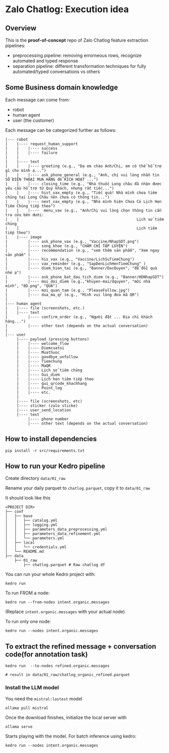 # Zalo Chatlog: Execution idea

## Overview

This is the **proof-of-concept** repo of Zalo Chatlog feature extraction pipelines:

* preprocessing pipeline: removing errorneous rows, recognize automated and typed response
* separation pipeline: different transformation techniques for fully automated/typed conversations vs others

## Some Business domain knowledge

Each message can come from:

* robot
* human agent
* user (the customer)

Each message can be categorized further as follows:

```
|--- robot
|    |---- request_human_support
|    |    |---- success
|    |    |---- failure
|    |
|    |---- text
|    |    |---- greeting (e.g., "Dạ em chào Anh/Chị, em có thể hỗ trợ gì cho mình ạ...")
|    |    |---- ask_phone_general (e.g., "Anh, chị vui lòng nhắn tin SỐ ĐIỆN THOẠI MUA HÀNG để KÍCH HOẠT ...")
|    |    |---- closing_time (e.g., "Nhà thuốc Long châu đã nhận được yêu cầu hỗ trợ từ Quý khách, nhưng rất tiếc...")
|    |    |---- hist_vax_empty (e.g., "Tiếc quá! Nhà mình chưa tiêm chủng tại Long Châu nên chưa có thông tin...")
|    |    |---- next_vax_empty (e.g., "Nhà mình hiện Chưa Có Lịch Hẹn Tiêm Chủng tiếp theo")
|    |    |----  menu_vax (e.g., "Anh/Chị vui lòng chọn thông tin cần tra cứu bên dưới:
|    |                                                    Lịch sử tiêm chủng
|    |                                                    Lịch tiêm tiếp theo")
|    |---- image
|         |---- ask_phone_vax (e.g., "Vaccine/NhapSDT.png")
|         |---- song_khoe (e.g., "CHĂM CHỈ TẬP LUYỆN")
|         |---- recommendation (e.g., "xem thêm sản phẩm", "Xem ngay sản phẩm" )
|         |---- his_vax (e.g., "Vaccine/LichSuTiemChung")
|         |---- vax_reminder (e.g., "SapDenLichHenTiemChung" )
|         |---- diem_hien_tai (e.g., "Banner/DacQuyen", "để đổi quà nhé ạ")
|         |---- ask_phone_bat_dau_tich_diem (e.g., "Banner/HDNhapSDT")
|         |---- moi_doi_diem (e.g.,"khuyen-mai/dquyen", "mời nhà mình", "0D.png", "QUÀ")
|         |---- moi_quan_tam (e.g., "PleaseFollow.jpg")
|         |---- dua_ma_qr (e.g., "Mình vui lòng đưa mã QR")
|
|--- human agent
|    |---- file (screenshots, etc.)
|    |---- text 
|         |---- confirm_order (e.g., "Người đặt ... Địa chỉ khách hàng...") 
|         |---- other text (depends on the actual conversation)
|
|--- user
     |---- payload (pressing buttons)
     |    |---- welcome_flow            
     |    |---- Diemcuatoi              
     |    |---- Muathuoc                
     |    |---- goodbye_unfollow        
     |    |---- Tiemchung               
     |    |---- MaQR                    
     |    |---- Lịch sử tiêm chủng      
     |    |---- Gui_diem                
     |    |---- Lịch hẹn tiêm tiếp theo 
     |    |---- gui_qrcode_khachhang    
     |    |---- Point_log               
     |    |---- etc.
     |
     |---- file (screenshots, etc)
     |---- sticker (zalo sticke)
     |---- user_send_location 
     |---- text
          |---- phone number
          |---- other text (depends on the actual conversation)
```



## How to install dependencies

```
pip install -r src/requirements.txt
```

## How to run your Kedro pipeline

Create directory `data/01_raw` 

Rename your daily parquet to `chatlog.parquet`, copy it to `data/01_raw`

It should look like this

```
<PROJECT DIR>
├── conf
│   ├── base
│   │   ├── catalog.yml
│   │   ├── logging.yml
│   │   ├── parameters_data_preprocessing.yml
│   │   ├── parameters_data_refinement.yml
│   │   └── parameters.yml
│   ├── local
│   │   └── credentials.yml
│   └── README.md
├── data
    ├── 01_raw
        ├── chatlog.parquet # Raw chatlog df
```

You can run your whole Kedro project with:

```
kedro run
```

To run FROM a node:
```
kedro run --from-nodes intent.organic.messages
```

(Replace `intent.organic.messages` with your actual node)

To run only one node:

```
kedro run --nodes intent.organic.messages
```

## To extract the refined message + conversation code(for annotation task)
```
kedro run  --to-nodes refined.organic.messages

# result in data/01_raw/chatlog_organic_refined.parquet
```

### Install the LLM model

You need the `mistral:lastest` model
```
ollama pull mistral
```

Once the download finishes, initialize the local server with
```
ollama serve
```

Starts playing with the model. For batch inference using kedro:

```
kedro run --nodes intent.organic.messages
```
